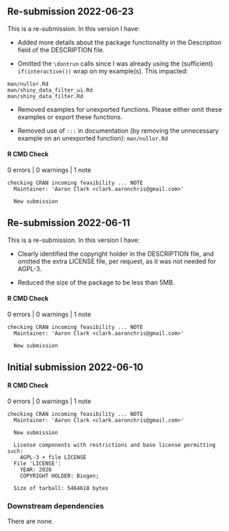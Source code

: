 ## Re-submission 2022-06-23
This is a re-submission. In this version I have:

* Added more details about the package functionality in the Description field of the DESCRIPTION file.

* Omitted the `\dontrun` calls since I was already using the (sufficient)
`if(interactive())` wrap on my example(s). This impacted:
```
man/nullor.Rd
man/shiny_data_filter_ui.Rd
man/shiny_data_filter.Rd
```
* Removed examples for unexported functions.
Please either omit these examples or export these functions.

* Removed use of `:::` in documentation (by removing the unnecessary example on an unexported function): `man/nullor.Rd`


#### R CMD Check
0 errors | 0 warnings | 1 note
```
checking CRAN incoming feasibility ... NOTE
  Maintainer: 'Aaron Clark <clark.aaronchris@gmail.com>'
  
  New submission
```


## Re-submission 2022-06-11
This is a re-submission. In this version I have:

* Clearly identified the copyright holder in the DESCRIPTION file, and omitted the extra LICENSE file, per request,  as it was not needed for AGPL-3.
  
* Reduced the size of the package to be less than 5MB.
  
#### R CMD Check
0 errors | 0 warnings | 1 note
```
checking CRAN incoming feasibility ... NOTE
  Maintainer: 'Aaron Clark <clark.aaronchris@gmail.com>'
  
  New submission
```
## Initial submission 2022-06-10
#### R CMD Check
0 errors | 0 warnings | 1 note

```
checking CRAN incoming feasibility ... NOTE
  Maintainer: 'Aaron Clark <clark.aaronchris@gmail.com>'
  
  New submission
  
  License components with restrictions and base license permitting such:
    AGPL-3 + file LICENSE
  File 'LICENSE':
    YEAR: 2020
    COPYRIGHT HOLDER: Biogen;
  
  Size of tarball: 5464618 bytes
```
### Downstream dependencies

There are none.
